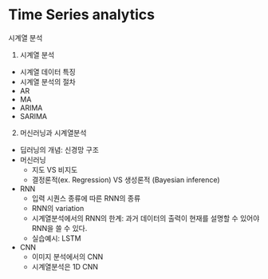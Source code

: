 # Time Series analytics
시계열 분석 

1. 시계열 분석 
- 시계열 데이터 특징
- 시계열 분석의 절차
- AR
- MA
- ARIMA
- SARIMA


2. 머신러닝과 시계열분석
- 딥러닝의 개념: 신경망 구조
- 머신러닝 
  - 지도 VS 비지도
  - 결정론적(ex. Regression) VS 생성론적 (Bayesian inference)
- RNN
  - 입력 시퀀스 종류에 따른 RNN의 종류
  - RNN의 variation
  - 시계열분석에서의 RNN의 한계: 과거 데이터의 출력이 현재를 설명할 수 있어야 RNN을 쓸 수 있다.
  - 실습예시: LSTM
- CNN
  - 이미지 분석에서의 CNN
  - 시계열분석은 1D CNN
